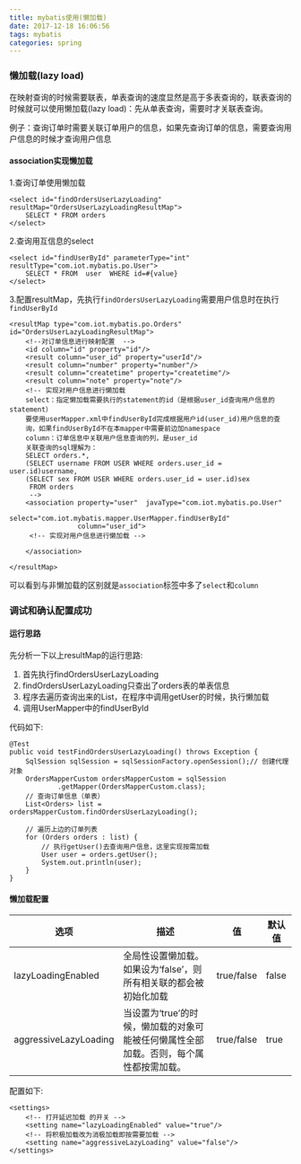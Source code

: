 ```yaml
---
title: mybatis使用(懒加载)
date: 2017-12-18 16:06:56
tags: mybatis
categories: spring
---
```

### 懒加载(lazy load)

在映射查询的时候需要联表，单表查询的速度显然是高于多表查询的，联表查询的时候就可以使用懒加载(lazy load)：先从单表查询，需要时才关联表查询。

例子：查询订单时需要关联订单用户的信息，如果先查询订单的信息，需要查询用户信息的时候才查询用户信息

#### association实现懒加载

1.查询订单使用懒加载
``` 
<select id="findOrdersUserLazyLoading" resultMap="OrdersUserLazyLoadingResultMap">
    SELECT * FROM orders
</select>
```
2.查询用互信息的select
``` 
<select id="findUserById" parameterType="int" resultType="com.iot.mybatis.po.User">
    SELECT * FROM  user  WHERE id=#{value}
</select>
```
3.配置resultMap，先执行`findOrdersUserLazyLoading`需要用户信息时在执行`findUserById`
``` 
<resultMap type="com.iot.mybatis.po.Orders" id="OrdersUserLazyLoadingResultMap">
    <!--对订单信息进行映射配置  -->
    <id column="id" property="id"/>
    <result column="user_id" property="userId"/>
    <result column="number" property="number"/>
    <result column="createtime" property="createtime"/>
    <result column="note" property="note"/>
    <!-- 实现对用户信息进行懒加载
    select：指定懒加载需要执行的statement的id（是根据user_id查询用户信息的statement）
    要使用userMapper.xml中findUserById完成根据用户id(user_id)用户信息的查
    询，如果findUserById不在本mapper中需要前边加namespace
    column：订单信息中关联用户信息查询的列，是user_id
    关联查询的sql理解为：
    SELECT orders.*,
    (SELECT username FROM USER WHERE orders.user_id = user.id)username,
    (SELECT sex FROM USER WHERE orders.user_id = user.id)sex
     FROM orders
     -->
    <association property="user"  javaType="com.iot.mybatis.po.User"
                 select="com.iot.mybatis.mapper.UserMapper.findUserById"
                 column="user_id">
     <!-- 实现对用户信息进行懒加载 -->

    </association>

</resultMap>
```
可以看到与非懒加载的区别就是`association`标签中多了`select`和`column`

### 调试和确认配置成功

#### 运行思路
先分析一下以上resultMap的运行思路:  
1. 首先执行findOrdersUserLazyLoading 
2. findOrdersUserLazyLoading只查出了orders表的单表信息
3. 程序去遍历查询出来的List，在程序中调用getUser的时候，执行懒加载
4. 调用UserMapper中的findUserById


代码如下:
``` 
@Test
public void testFindOrdersUserLazyLoading() throws Exception {
    SqlSession sqlSession = sqlSessionFactory.openSession();// 创建代理对象
    OrdersMapperCustom ordersMapperCustom = sqlSession
            .getMapper(OrdersMapperCustom.class);
    // 查询订单信息（单表）
    List<Orders> list = ordersMapperCustom.findOrdersUserLazyLoading();

    // 遍历上边的订单列表
    for (Orders orders : list) {
        // 执行getUser()去查询用户信息，这里实现按需加载
        User user = orders.getUser();
        System.out.println(user);
    }
}
```
#### 懒加载配置

| 选项        |   描述      |  值        | 默认值       |
|-------------|------------|------------|-------------|
| lazyLoadingEnabled | 全局性设置懒加载。如果设为‘false’，则所有相关联的都会被初始化加载| true/false | false|
|aggressiveLazyLoading | 当设置为‘true’的时候，懒加载的对象可能被任何懒属性全部加载。否则，每个属性都按需加载。 | true/false | true |

配置如下:
``` 
<settings>
    <!-- 打开延迟加载 的开关 -->
    <setting name="lazyLoadingEnabled" value="true"/>
    <!-- 将积极加载改为消极加载即按需要加载 -->
    <setting name="aggressiveLazyLoading" value="false"/>
</settings>
```